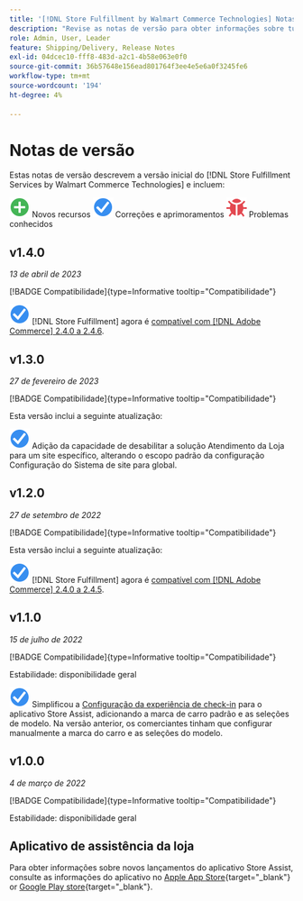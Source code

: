 ```yaml
---
title: '[!DNL Store Fulfillment by Walmart Commerce Technologies] Notas de versão'
description: "Revise as notas de versão para obter informações sobre tudo [!DNL Store Fulfillment by Walmart Commerce Technologies] lançamentos."
role: Admin, User, Leader
feature: Shipping/Delivery, Release Notes
exl-id: 04dcec10-fff8-483d-a2c1-4b58e063e0f0
source-git-commit: 36b57648e156ead801764f3ee4e5e6a0f3245fe6
workflow-type: tm+mt
source-wordcount: '194'
ht-degree: 4%

---
```


# Notas de versão

Estas notas de versão descrevem a versão inicial do [!DNL Store Fulfillment Services by Walmart Commerce Technologies] e incluem:

![Novo](../assets/new.svg) Novos recursos
![Problema corrigido](../assets/fix.svg) Correções e aprimoramentos
![Problema conhecido](../assets/bug.svg) Problemas conhecidos

## v1.4.0

*13 de abril de 2023*

[!BADGE Compatibilidade]{type=Informative tooltip="Compatibilidade"}

![Novo](../assets/fix.svg) [!DNL Store Fulfillment] agora é [compatível com [!DNL Adobe Commerce] 2.4.0 a 2.4.6](https://experienceleague.adobe.com/docs/commerce-operations/release/product-availability.html).


## v1.3.0

*27 de fevereiro de 2023*

[!BADGE Compatibilidade]{type=Informative tooltip="Compatibilidade"}

Esta versão inclui a seguinte atualização:

![Novo](../assets/fix.svg)<!-- WMTP-795 --> Adição da capacidade de desabilitar a solução Atendimento da Loja para um site específico, alterando o escopo padrão da configuração Configuração do Sistema de site para global.

## v1.2.0

*27 de setembro de 2022*

[!BADGE Compatibilidade]{type=Informative tooltip="Compatibilidade"}

Esta versão inclui a seguinte atualização:

![Novo](../assets/fix.svg) [!DNL Store Fulfillment] agora é [compatível com [!DNL Adobe Commerce] 2.4.0 a 2.4.5](https://experienceleague.adobe.com/docs/commerce-operations/release/product-availability.html).


## v1.1.0

*15 de julho de 2022*

[!BADGE Compatibilidade]{type=Informative tooltip="Compatibilidade"}

Estabilidade: disponibilidade geral

![Novo](../assets/fix.svg)<!-- WMTP-731 --> Simplificou a [Configuração da experiência de check-in](check-in-experience-setup.md) para o aplicativo Store Assist, adicionando a marca de carro padrão e as seleções de modelo. Na versão anterior, os comerciantes tinham que configurar manualmente a marca do carro e as seleções do modelo.

## v1.0.0

*4 de março de 2022*

[!BADGE Compatibilidade]{type=Informative tooltip="Compatibilidade"}

Estabilidade: disponibilidade geral

## Aplicativo de assistência da loja

Para obter informações sobre novos lançamentos do aplicativo Store Assist, consulte as informações do aplicativo no [Apple App Store](https://apps.apple.com/us/app/store-assist-by-walmart/id1609281539){target="_blank"} or [Google Play store](https://play.google.com/store/apps/details?id=com.walmart.faas.storeassist){target="_blank"}.
